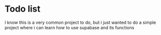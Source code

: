 # Todo list

I know this is a very common project to do, but i just wanted to do a simple project where i can learn how to use supabase and its functions
